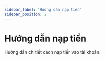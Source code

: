 ```yaml
---
sidebar_label: 'Hướng dẫn nạp tiền'
sidebar_position: 2
---
```


# Hướng dẫn nạp tiền

Hướng dẫn chi tiết cách nạp tiền vào tài khoản.